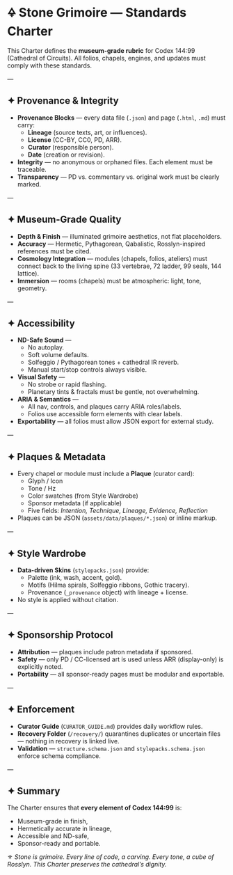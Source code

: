 # 🜍 Stone Grimoire — Standards Charter

This Charter defines the **museum-grade rubric** for Codex 144:99 (Cathedral of Circuits).
All folios, chapels, engines, and updates must comply with these standards.

—

## ✦ Provenance & Integrity

- **Provenance Blocks** — every data file (`.json`) and page (`.html`, `.md`) must carry:
  - **Lineage** (source texts, art, or influences).
  - **License** (CC-BY, CC0, PD, ARR).
  - **Curator** (responsible person).
  - **Date** (creation or revision).
- **Integrity** — no anonymous or orphaned files. Each element must be traceable.
- **Transparency** — PD vs. commentary vs. original work must be clearly marked.

—

## ✦ Museum-Grade Quality

- **Depth & Finish** — illuminated grimoire aesthetics, not flat placeholders.
- **Accuracy** — Hermetic, Pythagorean, Qabalistic, Rosslyn-inspired references must be cited.
- **Cosmology Integration** — modules (chapels, folios, ateliers) must connect back to the living spine (33 vertebrae, 72 ladder, 99 seals, 144 lattice).
- **Immersion** — rooms (chapels) must be atmospheric: light, tone, geometry.

—

## ✦ Accessibility

- **ND-Safe Sound** —
  - No autoplay.
  - Soft volume defaults.
  - Solfeggio / Pythagorean tones + cathedral IR reverb.
  - Manual start/stop controls always visible.
- **Visual Safety** —
  - No strobe or rapid flashing.
  - Planetary tints & fractals must be gentle, not overwhelming.
- **ARIA & Semantics** —
  - All nav, controls, and plaques carry ARIA roles/labels.
  - Folios use accessible form elements with clear labels.
- **Exportability** — all folios must allow JSON export for external study.

—

## ✦ Plaques & Metadata

- Every chapel or module must include a **Plaque** (curator card):
  - Glyph / Icon
  - Tone / Hz
  - Color swatches (from Style Wardrobe)
  - Sponsor metadata (if applicable)
  - Five fields: *Intention, Technique, Lineage, Evidence, Reflection*
- Plaques can be JSON (`assets/data/plaques/*.json`) or inline markup.

—

## ✦ Style Wardrobe

- **Data-driven Skins** (`stylepacks.json`) provide:
  - Palette (ink, wash, accent, gold).
  - Motifs (Hilma spirals, Solfeggio ribbons, Gothic tracery).
  - Provenance (`_provenance` object) with lineage + license.
- No style is applied without citation.

—

## ✦ Sponsorship Protocol

- **Attribution** — plaques include patron metadata if sponsored.
- **Safety** — only PD / CC-licensed art is used unless ARR (display-only) is explicitly noted.
- **Portability** — all sponsor-ready pages must be modular and exportable.

—

## ✦ Enforcement

- **Curator Guide** (`CURATOR_GUIDE.md`) provides daily workflow rules.
- **Recovery Folder** (`/recovery/`) quarantines duplicates or uncertain files — nothing in recovery is linked live.
- **Validation** — `structure.schema.json` and `stylepacks.schema.json` enforce schema compliance.

—

## ✦ Summary

The Charter ensures that **every element of Codex 144:99** is:
- Museum-grade in finish,
- Hermetically accurate in lineage,
- Accessible and ND-safe,
- Sponsor-ready and portable.

⚜️ *Stone is grimoire. Every line of code, a carving. Every tone, a cube of Rosslyn. This Charter preserves the cathedral’s dignity.*
